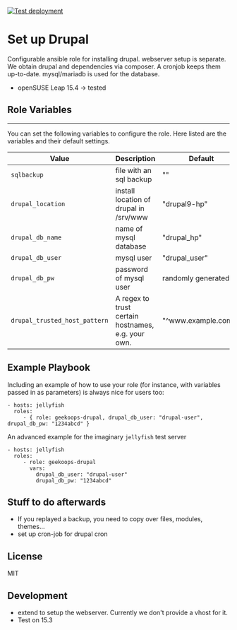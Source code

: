 [![Test deployment](https://github.com/GeekOops/geekoops-drupal/actions/workflows/CI.yml/badge.svg)](https://github.com/GeekOops/geekoops-drupal/actions/workflows/CI.yml)

# Set up Drupal

Configurable ansible role for installing drupal. webserver setup is separate.
We obtain drupal and dependencies via composer. A cronjob keeps them up-to-date.
mysql/mariadb is used for the database.

- openSUSE Leap 15.4 -> tested

## Role Variables
--------------

You can set the following variables to configure the role. Here listed are the variables and their default settings.


| Value | Description | Default |
|-------|-------------|---------|
|`sqlbackup` | file with an sql backup | "" |
|`drupal_location` | install location of drupal in /srv/www | "drupal9-hp" |
|`drupal_db_name` | name of mysql database | "drupal_hp" |
|`drupal_db_user` | mysql user | "drupal_user" |
|`drupal_db_pw` | password of mysql user | randomly generated? |
|`drupal_trusted_host_pattern` | A regex to trust certain hostnames, e.g. your own. | "^www\.example\.com$" |

## Example Playbook

Including an example of how to use your role (for instance, with variables passed in as parameters) is always nice for users too:

    - hosts: jellyfish
      roles:
         - { role: geekoops-drupal, drupal_db_user: "drupal-user", drupal_db_pw: "1234abcd" }

An advanced example for the imaginary `jellyfish` test server

    - hosts: jellyfish
      roles:
         - role: geekoops-drupal
           vars:
             drupal_db_user: "drupal-user"
             drupal_db_pw: "1234abcd"

## Stuff to do afterwards
- If you replayed a backup, you need to copy over files, modules, themes...
- set up cron-job for drupal cron

## License

MIT

## Development
- extend to setup the webserver. Currently we don't provide a vhost for it.
- Test on 15.3

